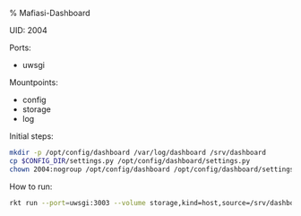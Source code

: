 % Mafiasi-Dashboard

UID: 2004

Ports:
- uwsgi

Mountpoints:
- config
- storage
- log


Initial steps:
```sh
mkdir -p /opt/config/dashboard /var/log/dashboard /srv/dashboard
cp $CONFIG_DIR/settings.py /opt/config/dashboard/settings.py
chown 2004:nogroup /opt/config/dashboard /opt/config/dashboard/settings.py /var/log/dashboard /srv/dashboard
```

How to run:
```sh
rkt run --port=uwsgi:3003 --volume storage,kind=host,source=/srv/dashboard --volume config,kind=host,source=/opt/config/dashboard --volume log,kind=host,source=/var/log/dashboard --dns=134.100.9.61 rkt.mafiasi.de/dashboard
```
